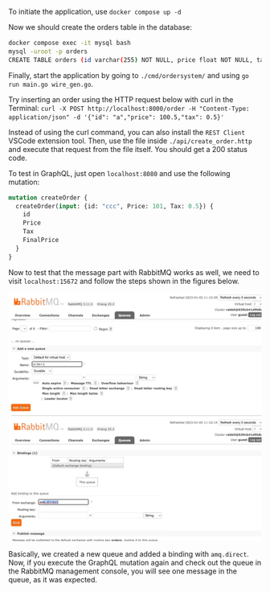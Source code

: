 To initiate the application, use `docker compose up -d`

Now we should create the orders table in the database:

```bash
docker compose exec -it mysql bash
mysql -uroot -p orders
CREATE TABLE orders (id varchar(255) NOT NULL, price float NOT NULL, tax float NOT NULL, final_price float NOT NULL, PRIMARY KEY (id));
```

Finally, start the application by going to `./cmd/ordersystem/` and using `go run main.go wire_gen.go`.

Try inserting an order using the HTTP request below with curl in the Terminal: `curl -X POST http://localhost:8000/order -H "Content-Type: application/json" -d '{"id": "a","price": 100.5,"tax": 0.5}'`

Instead of using the curl command, you can also install the `REST Client` VSCode extension tool. Then, use the file inside `./api/create_order.http`
and execute that request from the file itself. You should get a 200 status code.

To test in GraphQL, just open `localhost:8080` and use the following mutation:

```graphql
mutation createOrder {
  createOrder(input: {id: "ccc", Price: 101, Tax: 0.5}) {
    id
    Price
    Tax
    FinalPrice
  }
}
```

Now to test that the message part with RabbitMQ works as well, we need to visit `localhost:15672` and follow the steps shown in
the figures below.

![Figure 1](./images/image1.png)
![Figure 2](./images/image2.png)

Basically, we created a new queue and added a binding with `amq.direct`. Now, if you execute the GraphQL mutation again and check
out the queue in the RabbitMQ management console, you will see one message in the queue, as it was expected.